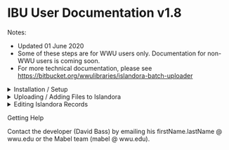 # IBU User Documentation v1.8

Notes:
- Updated 01 June 2020
- Some of these steps are for WWU users only.  Documentation for non-WWU users is coming soon.
- For more technical documentation, please see https://bitbucket.org/wwulibraries/islandora-batch-uploader

<details>
<summary>Installation / Setup</summary>

- [ ] Download from https://mabel.wwu.edu/ibu
- [ ] Connect to VPN (remotevpn.wwu.edu or securevpn.wwu.edu)
- [ ] Double-click the setup file
- [ ] If you encounter a warning/error screen:
    - macOS
        - [ ] if you see an "Unidentified publisher" message, cancel and right-click on the icon and click "Open".
    - Windows
        - [ ] if you see something like "Windows protected your PC".  Click "More Info" and then "Run Anyway" to proceed. 
        - ![Windows screenshot](img/windows-open-anyway.png)
- Configuration / setup ('gear' icon lower left corner) ![config screen](img/00-configuration.png)
    - [ ] if @ WWU, click the "Use Default Values" button
    - [ ] add the API keys you were given
    - [ ] click on the Eye (icon) in the top-right corner to see the hidden values
    - [ ] enter your email address, username and password and try to login
        - if you encounter a problem, close IBU and make sure you're connected to the VPN (if you are off-campus, using WiFi, or using IBU inside of a virtual machine) and then try again.
</details>

<details>
<summary>Uploading / Adding Files to Islandora</summary>

## Welcome (step 1 of 4)
- [ ] From the Welcome screen, click "Upload" ![welcome screen](img/01-welcome.png)
- [ ] Select "Owner" ![upload screen](img/02-owner-target.png)
  - Which organization on campus "owns" this file?  Who was it commissioned for?
- [ ] Choose or create "Virtual Target Collection"
  - Nerd alert: this is not a true Islandora Collection; it's a virtual collection created using Drupal Taxonomies and Views.
  - You will not be able to change the Owner or Target Collection on the next screen (Batch Description), but you can change the Target Collection on the Details screen (the last step of the process).
  - If you are creating a new Virtual Target Collection, you will be prompted to choose a thumbnail on the next screen.
- [ ] Access (Public or Restricted)
    - Please choose Public whenever possible.  Only Public view configurations are currently available on the Mabel website (as of 01 June 2020).
- [ ] Facial Recognition option
    - Note: if checked, IBU uses Clarifai to attempt to find faces in each photo, and will also try to suggest the name of the person in the event they've been tagged before.  All of that will be visible on the last (Details) page, but will not appear on the next screen.  
    - If you don't check this option, you can always just add a person's name as a custom tag or in the Abstract.
- [ ] Drag and drop files to begin upload process
    - <details>
        <summary>Notes</summary>

        - Start with small batches, and work your way to larger batches to make sure things are working first.
        - Make sure you have the files to upload on your local device (not a remote/network drive)
        - You should hear a "finger pop" sound when all of the files have been uploaded and ingested.
        - File formats processed by MABEL
            - Tested in IBU
                - tif
                - tiff
                - jpeg
                - jpg
                - png
                - pdf 
                - mp4
                - mov
                    - note: IBU converts .mov files to .mp4 to make them web-friendly, so additional processing time will be required.
            - Not yet tested (or not tested recently) in IBU
                - gif
                - mp3
                - jp2 
                - oga
                - ogg
                - flac
                - wav
                - m4v
                - mkv
                - mpeg
                - mpe
                - mpg
                - qt
                - ogv
            - Format-specific notes:
                - Still Images
                    - Please use the highest-quality (largest resolution) version you have.  Web-friendly thumbnails will be automatically generated.  Low-resolution files will generate a warning as shown here: ![low resolution screenshot](img/low-res-warning.png) 
                    - Recommended format: TIF
                        - .tiff files use the large-image viewer in MABEL, which has zoom and pan, and will eventually offer other features such as a tour/exhibit feature.
                    - Tiff and JPG formats can store GPS metadata, and that will be shown the the Details page if it exists.
                    - IBU features only available to this format are indicated below by "*img"
                - Video
                    - IBU features only available to this format are indicated below by "*vid"
                - PDF
                    - IBU features only available to this format are indicated below by "*pdf"
        </details>

## Batch Description (step 2 of 4) 
By default, the Batch Description interface lists thumbnails of each photo, like this:
![screenshot of batch description interface](img/batch-ungrouped.png)
- [ ] If you adjust the "Group" slider to cluster images based on their similarity, and only show those Clarifai tags/concepts that apply to all of the ones in each group.  
    - Note: if you see a yellow warning, that means that some of the thumbnails are not show.  Adjust the slider until they all appear.
![grouped Batch Description screenshot](img/batch-grouped.png)
- [ ] Nothing is required in this interface, although it can save you time in the next screen if any of the values are the same for all files.
- [ ] Check the "Auto Increment" field to add consecutive numbers after each title (My Photo 1, My Photo 2, etc...).  
- [ ] Adjust the "Tag Filter" percentage to show/hide Clarifai concepts
- [ ] Adjust the "Zoom" slider to make the thumbnails larger or smaller
- [ ] Notice "Uploaded %" and "Ingest %".  Ideally, wait until both are at 100% before proceeding.  The overall upload and ingest progress meters are on the left toolbar.
- [ ] If this is a new Virtual Target Collection, you will be required to select one of the thumbnails to use the the thumbnail for the website.  ![select thumbnail image](img/select-thumbnail.png)
- [ ] Occasionally an ingest error will occur. One way to discover this is that the ingest progress meter (in the left sidebar) never reaches 100%. Look through the list of files for an "ingest error - retry" notification as shown in the following screenshot: ![Retry feature](img/ingest-error-retry.png)
  - [ ] If Retry does not fix the problem, you may need to remove the file from the list by clicking on the Trash can icon.  
    - Please note: that if you remove a file from the upload list, it doesn't yet adjust the upload or ingest progress percentages, so when you go to publish, you may encounter a warning about one of those not being 100%.  In that case, just override the warning and continue with publishing.  That will be fixed in a future version.
  - TODO
    - include removed file(s) in email receipt to help user know which ones they need to try again later.

## Detail Mode (step 3 of 4)
![screenshot of Detail mode interface](img/detail-mode.png)
  - [ ] required fields (indicated by a *)
      - Title
      - Release Form
      - at least one "tag" of any kind
  - [ ] Copy / Force-Copy ![screenshot of Copy/Force-Copy](img/copy-force-copy.png)
      - [ ] Copy
        - [ ] Copy this value into the other files, but do not overwrite an existing values
      - [ ] Force-Copy
        - [ ] Copy this value into the other files, and overwrite any existing values
  - [ ] Release Notes
      - optional, internal (non-public) note about the permissions or release form.  You might consider adding the URL or the location of the signed release form here.
  - [ ] Title and Abstract > Suggested Captions
      - come from 3 sources:
          - the filename (stripped of some characters)
          - Microsoft AI (photos only)
          - Date Created (if defined, tries to find matches in the University calendar)
  - [ ] WWU Places
      - if you do not see any checkboxes, click the Eyecon to show more.  Click a place to confirm that the photo represents it, which will add a tag to the metadata, and also train the AI system to identify it automatically in the future.
  - [ ] People
      - if you checked the "Facial Recognition" box on the Welcome screen, you may see up to 5 faces listed here.  Choose or enter the name if you want to train it.  If you do not want to use Facial Recognition, you can always add the names to the Abstract, Title or "Add Your Own Tags".
  - [ ] GPS Coordinates (TIFF and JPG only)
    - [ ] If found in the EXIF metadata, IBU will generate a map showing where the photo was taken.  If you check the box, that metadata will be included when you publish.  ![GPS feature](img/gps-v1.8.png)
    - [ ] Click "Check All" to apply this value (checked or unchecked) to all files that have GPS data.
  - [ ] Duplicate detection (added v1.8)
      - if IBU can find a duplicate in MABEL, you will see a warning here.  To avoid duplicating the file, just click the Trash icon (lower-right corner) to remove this file from IBU.
      - It only finds "public" files
      - TODO: add a slider to adjust the sensitivity of the matching process. 
  - [ ] Notes:
      - you can click "Back", but be aware that anything you do on the previous (Batch summary) page may overwrite what you did on the Details page, so use this with caution.

## Confirmation Page (step 4 of 4)
![screenshot of the confirmation page](img/publishing-complete.png)
- [ ] This page confirms that publishing has finished, and if your email address and email API key are in the Settings/Configuration, you should receive an email receipt.  Please check the Junk/Spam/Clutter folder if you do not see the message within a minute or two.
- [ ] To upload or edit more files, click "Start Over" or close IBU and open it again.

</details>  

<details>
<summary>Editing Islandora Records</summary>

From the Welcome screen, click "Edit":
![welcome screen](img/01-welcome.png)
- [ ] Enter IDs of records to edit
  - edit each record as you normally would
  - known issues (v1.8):
      - you cannot change the "Owner"
      - you can change the "Target Collection", but you cannot add one from this screen (yet) 
      - the copy/force copy feature has not been added to the "Target Collection" field yet.
- [ ] Publish, and if you've entered your email address and the email service API key into the Settings/Configuration, look for the email receipt (check Clutter/Junk folders)
</details>

Getting Help

Contact the developer (David Bass) by emailing his firstName.lastName @ wwu.edu or the Mabel team (mabel @  wwu.edu).